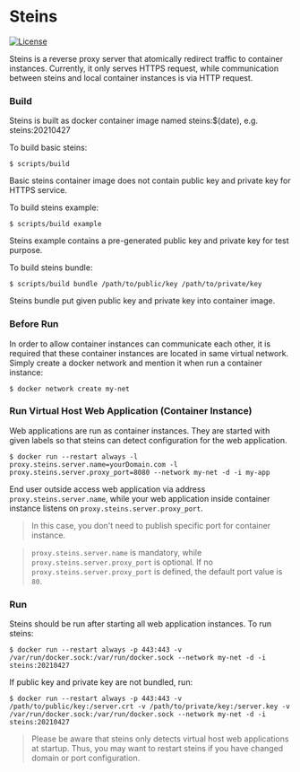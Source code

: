 # Steins

[![License](https://img.shields.io/github/license/YKMeIz/steins.svg?color=%232b2b2b&style=flat-square)](https://github.com/YKMeIz/Steins/blob/main/LICENSE)

Steins is a reverse proxy server that atomically redirect traffic to container instances. Currently, it only serves HTTPS request, while communication between steins and local container instances is via HTTP request. 

### Build

Steins is built as docker container image named steins:$(date), e.g. steins:20210427

To build basic steins:
```
$ scripts/build
```
Basic steins container image does not contain public key and private key for HTTPS service.

To build steins example:
```
$ scripts/build example
```
Steins example contains a pre-generated public key and private key for test purpose.

To build steins bundle:
```
$ scripts/build bundle /path/to/public/key /path/to/private/key
```
Steins bundle put given public key and private key into container image.

### Before Run

In order to allow container instances can communicate each other, it is required that these container instances are located in same virtual network. Simply create a docker network and mention it when run a container instance:
```
$ docker network create my-net
```

### Run Virtual Host Web Application (Container Instance)

Web applications are run as container instances. They are started with given labels so that steins can detect configuration for the web application.
```
$ docker run --restart always -l proxy.steins.server.name=yourDomain.com -l proxy.steins.server.proxy_port=8080 --network my-net -d -i my-app
```
End user outside access web application via address `proxy.steins.server.name`, while your web application inside container instance listens on `proxy.steins.server.proxy_port`.

> In this case, you don't need to publish specific port for container instance.

> `proxy.steins.server.name` is mandatory, while `proxy.steins.server.proxy_port` is optional. If no `proxy.steins.server.proxy_port` is defined, the default port value is `80`.

### Run

Steins should be run after starting all web application instances.
To run steins:
```
$ docker run --restart always -p 443:443 -v /var/run/docker.sock:/var/run/docker.sock --network my-net -d -i steins:20210427
```

If public key and private key are not bundled, run:
```
$ docker run --restart always -p 443:443 -v /path/to/public/key:/server.crt -v /path/to/private/key:/server.key -v /var/run/docker.sock:/var/run/docker.sock --network my-net -d -i steins:20210427
```

> Please be aware that steins only detects virtual host web applications at startup. Thus, you may want to restart steins if you have changed domain or port configuration.
